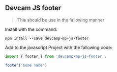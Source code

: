 ## Devcam JS footer
> This should be use in the fallowing manner

Install with the command:

```
npm intall --save devcamp-mp-js-footer
```
Add to the javascript Project with the fallowing code:

```javascript
import { footer } from 'devcamp-mp-js-footer';

footer('some name')
```
